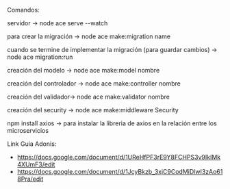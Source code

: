 Comandos:

servidor → node ace serve --watch

para crear la migración → node ace make:migration name

cuando se termine de implementar la migración (para guardar cambios) → node ace migration:run

creación del modelo → node ace make:model nombre

creación del controlador → node ace make:controller nombre

creación del validador→ node ace make:validator nombre

creación del security → node ace make:middleware Security

npm install axios → para instalar la libreria de axios en la relación entre los microservicios

Link Guia Adonis:
- https://docs.google.com/document/d/1UReHfPF3rE9Y8FCHPS3v9IkIMk4XUmF3/edit
- https://docs.google.com/document/d/1JcyBkzb_3xjC9CodMiDlwI3zAo618Pra/edit
